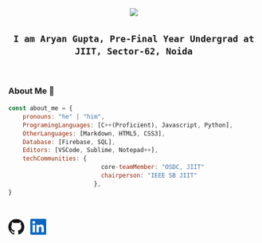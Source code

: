 <div align="center">
  <!-- ### Hi there 👋 -->
  <img src="https://user-images.githubusercontent.com/94754702/151361105-f1eb05d3-5cbf-4f0d-9d4f-36263e78efa3.gif" width="550"/><br>
  
  ## ``I am Aryan Gupta, Pre-Final Year Undergrad at JIIT, Sector-62, Noida``
</div><br>

### About Me 👀
```javascript
const about_me = {
    pronouns: "he" | "him",
    ProgramingLanguages: [C++(Proficient), Javascript, Python],
    OtherLanguages: [Markdown, HTML5, CSS3],
    Database: [Firebase, SQL],
    Editors: [VSCode, Sublime, Notepad++],
    techCommunities: {
                          core-teamMember: "OSDC, JIIT"
                          chairperson: "IEEE SB JIIT"
                        },
}
```

<br>
<p align="left">
  <a href="https://github.com/aryanploxxx" target="_blank"><img alt="GitHub" title="GitHub" height="32" width="32" src="assets/github.svg"></a>
  &nbsp;
  <a href="https://www.linkedin.com/in/aryanploxxx" target="_blank"><img alt="LinkedIn" title="LinkedIn" height="32" width="32" src="assets/linkedin.svg"></a>
</p>
